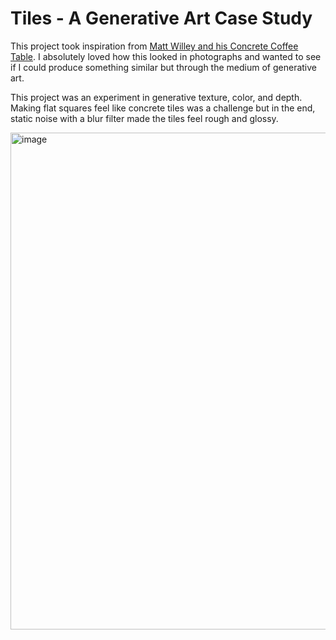 # Tiles - A Generative Art Case Study

This project took inspiration from [Matt Willey and his Concrete Coffee Table](https://huguetxpentagram.com/matt-willey-coffeetable/). 
I absolutely loved how this looked in photographs and wanted to see if I could produce something similar but through the medium of generative art.

This project was an experiment in generative texture, color, and depth. Making flat squares feel like concrete tiles was a challenge but in the end, 
static noise with a blur filter made the tiles feel rough and glossy.


<img width="795" alt="image" src="https://user-images.githubusercontent.com/34043723/190196634-b99e8179-2fdf-4d9f-b87e-55091d7d75fb.png">
